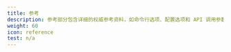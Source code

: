 ```yaml
---
title: 参考
description: 参考部分包含详细的权威参考资料，如命令行选项、配置选项和 API 调用参数。
weight: 60
icon: reference
test: n/a
---
```


